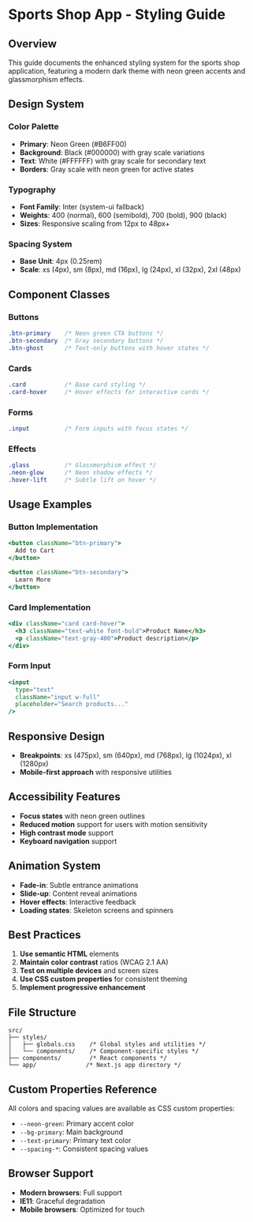 # Sports Shop App - Styling Guide

## Overview
This guide documents the enhanced styling system for the sports shop application, featuring a modern dark theme with neon green accents and glassmorphism effects.

## Design System

### Color Palette
- **Primary**: Neon Green (#B6FF00)
- **Background**: Black (#000000) with gray scale variations
- **Text**: White (#FFFFFF) with gray scale for secondary text
- **Borders**: Gray scale with neon green for active states

### Typography
- **Font Family**: Inter (system-ui fallback)
- **Weights**: 400 (normal), 600 (semibold), 700 (bold), 900 (black)
- **Sizes**: Responsive scaling from 12px to 48px+

### Spacing System
- **Base Unit**: 4px (0.25rem)
- **Scale**: xs (4px), sm (8px), md (16px), lg (24px), xl (32px), 2xl (48px)

## Component Classes

### Buttons
```css
.btn-primary    /* Neon green CTA buttons */
.btn-secondary  /* Gray secondary buttons */
.btn-ghost      /* Text-only buttons with hover states */
```

### Cards
```css
.card           /* Base card styling */
.card-hover     /* Hover effects for interactive cards */
```

### Forms
```css
.input          /* Form inputs with focus states */
```

### Effects
```css
.glass          /* Glassmorphism effect */
.neon-glow      /* Neon shadow effects */
.hover-lift     /* Subtle lift on hover */
```

## Usage Examples

### Button Implementation
```jsx
<button className="btn-primary">
  Add to Cart
</button>

<button className="btn-secondary">
  Learn More
</button>
```

### Card Implementation
```jsx
<div className="card card-hover">
  <h3 className="text-white font-bold">Product Name</h3>
  <p className="text-gray-400">Product description</p>
</div>
```

### Form Input
```jsx
<input 
  type="text" 
  className="input w-full"
  placeholder="Search products..."
/>
```

## Responsive Design
- **Breakpoints**: xs (475px), sm (640px), md (768px), lg (1024px), xl (1280px)
- **Mobile-first approach** with responsive utilities

## Accessibility Features
- **Focus states** with neon green outlines
- **Reduced motion** support for users with motion sensitivity
- **High contrast mode** support
- **Keyboard navigation** support

## Animation System
- **Fade-in**: Subtle entrance animations
- **Slide-up**: Content reveal animations
- **Hover effects**: Interactive feedback
- **Loading states**: Skeleton screens and spinners

## Best Practices
1. **Use semantic HTML** elements
2. **Maintain color contrast** ratios (WCAG 2.1 AA)
3. **Test on multiple devices** and screen sizes
4. **Use CSS custom properties** for consistent theming
5. **Implement progressive enhancement**

## File Structure
```
src/
├── styles/
│   ├── globals.css    /* Global styles and utilities */
│   └── components/    /* Component-specific styles */
├── components/        /* React components */
└── app/              /* Next.js app directory */
```

## Custom Properties Reference
All colors and spacing values are available as CSS custom properties:
- `--neon-green`: Primary accent color
- `--bg-primary`: Main background
- `--text-primary`: Primary text color
- `--spacing-*`: Consistent spacing values

## Browser Support
- **Modern browsers**: Full support
- **IE11**: Graceful degradation
- **Mobile browsers**: Optimized for touch
